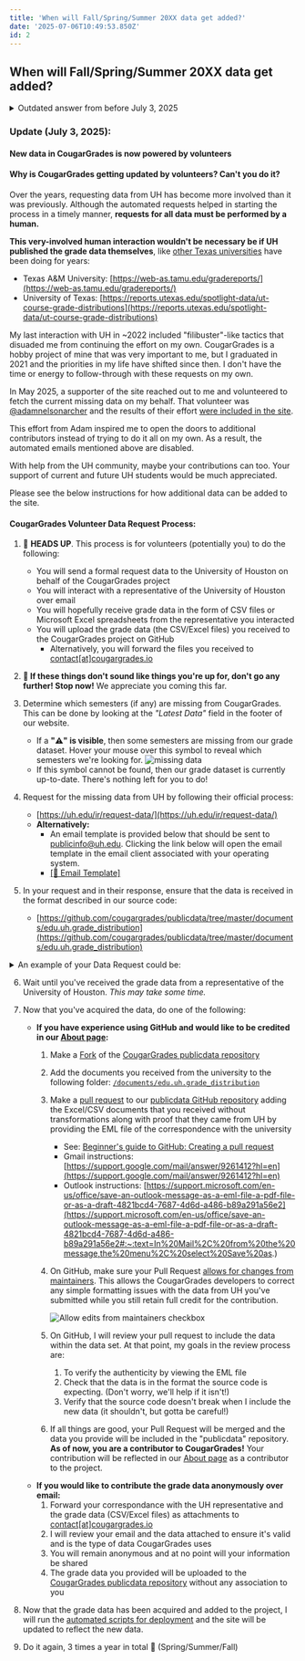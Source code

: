 ```yaml
---
title: 'When will Fall/Spring/Summer 20XX data get added?'
date: '2025-07-06T10:49:53.850Z'
id: 2
---
```


## When will Fall/Spring/Summer 20XX data get added?

<details>
  <summary>Outdated answer from before July 3, 2025</summary>

As of January 27, 2022, requests for new grade data are sent automatically via email to UH.

- **Fall data** is requested on <ins>January 28</ins> every year
- **Spring data** is requested on <ins>May 30</ins> every year
- **Summer data** is requested on <ins>August 30</ins> every year

This is to give UH time to finalize their grades and so we are not harassing their staff after or during any holidays. UH typically takes about a week to respond with the data, and sometimes even longer. Once we have the data from UH, adding the data to the site is a semi-automated process that takes about 1-2 hours.

</details>

### Update (July 3, 2025):

#### New data in CougarGrades is now powered by volunteers



#### Why is CougarGrades getting updated by volunteers? Can't you do it?

Over the years, requesting data from UH has become more involved than it was previously. Although the automated requests helped in starting the process in a timely manner, **requests for all data must be performed by a human.**

**This very-involved human interaction wouldn't be necessary be if UH published the grade data themselves**, like [other Texas universities](https://www.google.com/search?q=site%3A*.edu+texas+grade+distribution) have been doing for years:
- Texas A&amp;M University: [https://web-as.tamu.edu/gradereports/](https://web-as.tamu.edu/gradereports/)
- University of Texas: [https://reports.utexas.edu/spotlight-data/ut-course-grade-distributions](https://reports.utexas.edu/spotlight-data/ut-course-grade-distributions)

My last interaction with UH in ~2022 included "filibuster"-like tactics that disuaded me from continuing the effort on my own. CougarGrades is a hobby project of mine that was very important to me, but I graduated in 2021 and the priorities in my life have shifted since then. I don't have the time or energy to follow-through with these requests on my own.

In May 2025, a supporter of the site reached out to me and volunteered to fetch the current missing data on my behalf. That volunteer was [@adamnelsonarcher](https://github.com/adamnelsonarcher) and the results of their effort [were included in the site](https://github.com/cougargrades/publicdata/pull/47).

This effort from Adam inspired me to open the doors to additional contributors instead of trying to do it all on my own. As a result, the automated emails mentioned above are disabled.

With help from the UH community, maybe your contributions can too. Your support of current and future UH students would be much appreciated.

Please see the below instructions for how additional data can be added to the site.

#### CougarGrades Volunteer Data Request Process:

1. 🛑 **HEADS UP**. This process is for volunteers (potentially you) to do the following:
    - You will send a formal request data to the University of Houston on behalf of the CougarGrades project
    - You will interact with a representative of the University of Houston over email
    - You will hopefully receive grade data in the form of CSV files or Microsoft Excel spreadsheets from the representative you interacted
    - You will upload the grade data (the CSV/Excel files) you received to the CougarGrades project on GitHub
        - Alternatively, you will forward the files you received to <u>contact\[at\]cougargrades.io</u>
1. **🛑 If these things don't sound like things you're up for, don't go any further! Stop now!** We appreciate you coming this far.
1. Determine which semesters (if any) are missing from CougarGrades. This can be done by looking at the _"Latest Data"_ field in the footer of our website.
    - If a **"⚠️" is visible**, then some semesters are missing from our grade dataset. Hover your mouse over this symbol to reveal which semesters we're looking for.
    ![missing data](/img/missing_data.png)
    - If this symbol cannot be found, then our grade dataset is currently up-to-date. There's nothing left for you to do!
1. Request for the missing data from UH by following their official process:
    - [https://uh.edu/ir/request-data/](https://uh.edu/ir/request-data/)
    - **Alternatively:**
        - An email template is provided below that should be sent to <u>publicinfo@uh.edu</u>. Clicking the link below will open the email template in the email client associated with your operating system.
        - <a href="mailto:publicinfo@uh.edu?body=Dear%20Public%20Information%20Officer%2C%0A%0APursuant%20to%20the%20Texas%20Public%20Information%20Act%2C%20I%20am%20making%20a%20request%20for%20information%20from%20the%20University%20of%20Houston.%0A%0AHere%20is%20my%20personal%20information%3A%0AName%3A%20YOUR%20NAME%0APhone%20%23%3A%20YOUR%20PHONE%20NUMBER%0AAddress%3A%20YOUR%20ADDRESS%0A%0AI%20am%20requesting%20official%20course%20grade%20distribution%20data%20for%20all%20UH%20undergraduate%20and%20graduate%20courses%20from%20Spring%202025.%20The%20data%20should%20match%20the%20format%20used%20in%20past%20UH%20public%20records%2C%20as%20shown%20in%3A%0Ahttps%3A%2F%2Fgithub.com%2Fcougargrades%2Fpublicdata%2Ftree%2Fmaster%2Fdocuments%2Fedu.uh.grade_distribution%0A%0AEach%20record%20should%20include%3A%0A%E2%80%A2%20Term%0A%E2%80%A2%20Subject%20Code%0A%E2%80%A2%20Course%20Number%0A%E2%80%A2%20Section%20Number%0A%E2%80%A2%20Instructor%28s%29%0A%E2%80%A2%20Grade%20counts%20for%20A%2C%20B%2C%20C%2C%20D%2C%20F%2C%20W%2C%20etc.%0A%0APlease%20provide%20the%20data%20in%20CSV%20or%20a%20similar%20machine-readable%20format.&subject=Public%20Information%20Data%20Request%20Form%2C%20University%20of%20Houston">[📧 Email Template]</a>

5. In your request and in their response, ensure that the data is received in the format described in our source code:
    - [https://github.com/cougargrades/publicdata/tree/master/documents/edu.uh.grade_distribution](https://github.com/cougargrades/publicdata/tree/master/documents/edu.uh.grade_distribution)

<details>
    <summary>An example of your Data Request could be:</summary>
    <pre style="white-space: pre-wrap;word-wrap: break-word;">
From: YOUR NAME &lt;YOUR_EMAIL@gmail.com&gt;
Date: Sun, Jun 1, 2025 at 6:37 PM
Subject: Public Information Data Request Form, University of Houston
To: &lt;publicinfo@uh.edu&gt;

Dear Public Information Officer,

Pursuant to the Texas Public Information Act, I am making a request for information from the University of Houston. I have attached the request form, and I will also put my information below.

Here is my personal information:
Name: YOUR NAME
Phone #: (832)111-1111
Address: 1 Main St, Houston, TX 77002

I am requesting official course grade distribution data for all UH undergraduate and graduate courses from \_\_\_\_ 20XX to the most recent available semester. The data should match the format used in past UH public records, as shown in:
https://github.com/cougargrades/publicdata/tree/master/documents/edu.uh.grade_distribution

Each record should include:
• Term
• Subject Code
• Course Number
• Section Number
• Instructor(s)
• Grade counts for A, B, C, D, F, W, etc.

Please provide the data in CSV or a similar machine-readable format.

Here is a Raw CSV data sample:
TERM,SUBJECT,CATALOG NBR,CLASS SECTION,CLASS NUMBER,COURSE DESCR,INSTR LAST NAME,INSTR FIRST NAME,A,B,C,D,F,SATISFACTORY,NOT REPORTED,TOTAL DROPPED,AVG GPA
Spring 2021,LAW,5136,1,16227,Interscholastic Moot Ct Retro,Lawrence,Jim E,0,0,0,0,0,8,0,0,0
Spring 2021,BIOL,6315,2,273 62,Neuroscience,Ziburkus,Jokubas,10,0,0,0,0,0,0,0,3.967
Spring 2021,PHYS,8399,29,15931,Doctoral Dissertation,Ren,Zhifeng,0,0,0,0,0,2,0,0,0
Spring 2021,MANA,4347,2,24479,Ethics and Corp Soc Respon.,Im,Taehoon,26,16,1,0,0,5,0,0,3.188
Spring 2021,ECON,4373,1,24259,Economics of Financial Crises,Paluszynski,Radoslaw,8,6,2,0,0,17,0,1,1.227
Spring 2021,CIVE,3434,3,20513,Fluid Mech and Hydraulic Engr,Momen,Mostafa,19,24,1,0,0,11,0,0,2.643
    </pre>
</details>

6. Wait until you've received the grade data from a representative of the University of Houston. _This may take some time._
1. Now that you've acquired the data, do one of the following:
    - **If you have experience using GitHub and would like to be credited in our [About page](/about):**
        1. Make a [Fork](https://docs.github.com/en/pull-requests/collaborating-with-pull-requests/working-with-forks/fork-a-repo) of the [CougarGrades publicdata repository](https://github.com/cougargrades/publicdata)
        1. Add the documents you received from the university to the following folder: [`/documents/edu.uh.grade_distribution`](https://github.com/cougargrades/publicdata/tree/master/documents/edu.uh.grade_distribution)
        1. Make a [pull request](https://docs.github.com/en/pull-requests/collaborating-with-pull-requests/proposing-changes-to-your-work-with-pull-requests/about-pull-requests) to our [publicdata GitHub repository](https://github.com/cougargrades/publicdata) adding the Excel/CSV documents that you received without transformations along with proof that they came from UH by providing the EML file of the correspondence with the university
            - See: [Beginner's guide to GitHub: Creating a pull request](https://github.blog/developer-skills/github/beginners-guide-to-github-creating-a-pull-request/)
            - Gmail instructions: [https://support.google.com/mail/answer/9261412?hl=en](https://support.google.com/mail/answer/9261412?hl=en)
            - Outlook instructions: [https://support.microsoft.com/en-us/office/save-an-outlook-message-as-a-eml-file-a-pdf-file-or-as-a-draft-4821bcd4-7687-4d6d-a486-b89a291a56e2](https://support.microsoft.com/en-us/office/save-an-outlook-message-as-a-eml-file-a-pdf-file-or-as-a-draft-4821bcd4-7687-4d6d-a486-b89a291a56e2#:~:text=In%20Mail%2C%20from%20the%20message,the%20menu%2C%20select%20Save%20as.)
        1. On GitHub, make sure your Pull Request [allows for changes from maintainers](https://docs.github.com/en/pull-requests/collaborating-with-pull-requests/working-with-forks/allowing-changes-to-a-pull-request-branch-created-from-a-fork). This allows the CougarGrades developers to correct any simple formatting issues with the data from UH you've submitted while you still retain full credit for the contribution.

            ![Allow edits from maintainers checkbox](https://github.blog/wp-content/uploads/2016/09/01fa90ba-7443-11e6-952f-a35a34d07c62.png)

        1. On GitHub, I will review your pull request to include the data within the data set. At that point, my goals in the review process are:
            1. To verify the authenticity by viewing the EML file
            1. Check that the data is in the format the source code is expecting. (Don't worry, we'll help if it isn't!)
            1. Verify that the source code doesn't break when I include the new data (it shouldn't, but gotta be careful!)
        1. If all things are good, your Pull Request will be merged and the data you provide will be included in the "publicdata" repository. **As of now, you are a contributor to CougarGrades!** Your contribution will be reflected in our [About page](/about) as a contributor to the project.
    - **If you would like to contribute the grade data anonymously over email:**
        1. Forward your correspondance with the UH representative and the grade data (CSV/Excel files) as attachments to <u>contact\[at\]cougargrades.io</u>
        1. I will review your email and the data attached to ensure it's valid and is the type of data CougarGrades uses
        1. You will remain anonymous and at no point will your information be shared
        1. The grade data you provided will be uploaded to the [CougarGrades publicdata repository](https://github.com/cougargrades/publicdata) without any association to you

1. Now that the grade data has been acquired and added to the project, I will run the [automated scripts for deployment](https://github.com/cougargrades/deployment) and the site will be updated to reflect the new data.
1. Do it again, 3 times a year in total 🫠 (Spring/Summer/Fall)